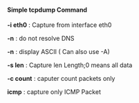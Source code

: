 
#### Simple tcpdump Command

<b>-i eth0</b>  : Capture from interface eth0

<b>-n</b>       : do not resolve DNS

<b>-n</b>       : display ASCII ( Can also use -A)

<b>-s len</b>   : Capture len Length;0 means all data

<b>-c count</b> : caputer count packets only

<b>icmp</b>    : capture only ICMP Packet
